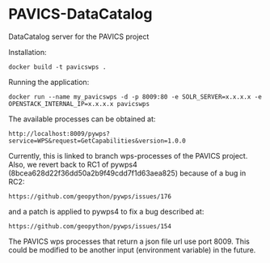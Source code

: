 # PAVICS-DataCatalog
DataCatalog server for the PAVICS project

Installation:

    docker build -t pavicswps .

Running the application:

    docker run --name my_pavicswps -d -p 8009:80 -e SOLR_SERVER=x.x.x.x -e OPENSTACK_INTERNAL_IP=x.x.x.x pavicswps

The available processes can be obtained at:

    http://localhost:8009/pywps?service=WPS&request=GetCapabilities&version=1.0.0

Currently, this is linked to branch wps-processes of the PAVICS project. Also,
we revert back to RC1 of pywps4 (8bcea628d22f36dd50a2b9f49cdd7f1d63aea825)
because of a bug in RC2:

    https://github.com/geopython/pywps/issues/176

and a patch is applied to pywps4 to fix a bug described at:

    https://github.com/geopython/pywps/issues/154

The PAVICS wps processes that return a json file url use port 8009. This
could be modified to be another input (environment variable) in the future.
